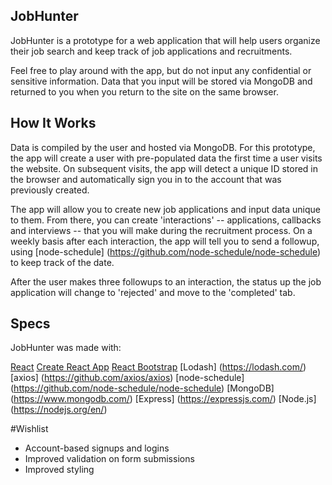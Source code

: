 ## JobHunter

JobHunter is a prototype for a web application that will help users organize their job search and keep track of job applications and recruitments.
            
Feel free to play around with the app, but do not input any confidential or sensitive information. Data that you input will be stored via MongoDB and returned to you when you return to the site on the same browser.

## How It Works

Data is compiled by the user and hosted via MongoDB. For this prototype, the app will create a user with pre-populated data the first time a user visits the website. On subsequent visits, the app will detect a unique ID stored in the browser and automatically sign you in to the account that was previously created.

The app will allow you to create new job applications and input data unique to them. From there, you can create 'interactions' -- applications, callbacks and interviews -- that you will make during the recruitment process. On a weekly basis after each interaction, the app will tell you to send a followup, using [node-schedule] (https://github.com/node-schedule/node-schedule) to keep track of the date.

After the user makes three followups to an interaction, the status up the job application will change to 'rejected' and move to the 'completed' tab.

## Specs

JobHunter was made with: 

[React](https://reactjs.org/)
[Create React App](https://github.com/facebook/create-react-app) 
[React Bootstrap](https://react-bootstrap.github.io/) 
[Lodash] (https://lodash.com/)
[axios] (https://github.com/axios/axios)
[node-schedule] (https://github.com/node-schedule/node-schedule)
[MongoDB] (https://www.mongodb.com/)
[Express] (https://expressjs.com/)
[Node.js] (https://nodejs.org/en/)

#Wishlist

- Account-based signups and logins
- Improved validation on form submissions
- Improved styling
